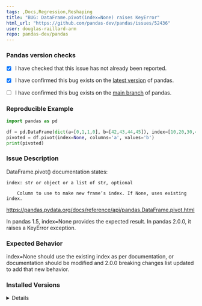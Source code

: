 ```yaml
---
tags: ,Docs,Regression,Reshaping
title: "BUG: DataFrame.pivot(index=None) raises KeyError"
html_url: "https://github.com/pandas-dev/pandas/issues/52436"
user: douglas-raillard-arm
repo: pandas-dev/pandas
---
```


### Pandas version checks

- [X] I have checked that this issue has not already been reported.

- [X] I have confirmed this bug exists on the [latest version](https://pandas.pydata.org/docs/whatsnew/index.html) of pandas.

- [ ] I have confirmed this bug exists on the [main branch](https://pandas.pydata.org/docs/dev/getting_started/install.html#installing-the-development-version-of-pandas) of pandas.


### Reproducible Example

```python
import pandas as pd

df = pd.DataFrame(dict(a=[0,1,1,0], b=[42,43,44,45]), index=[10,20,30,40])
pivoted = df.pivot(index=None, columns='a', values='b')
print(pivoted)
```

### Issue Description

DataFrame.pivot() documentation states:

```
index: str or object or a list of str, optional

    Column to use to make new frame’s index. If None, uses existing index.
```
https://pandas.pydata.org/docs/reference/api/pandas.DataFrame.pivot.html

In pandas 1.5, index=None provides the expected result. In pandas 2.0.0, it raises a KeyError exception.

### Expected Behavior

index=None should use the existing index as per documentation, or documentation should be modified and 2.0.0 breaking changes list updated to add that new behavior. 

### Installed Versions

<details>
INSTALLED VERSIONS
------------------
commit           : 478d340667831908b5b4bf09a2787a11a14560c9
python           : 3.8.10.final.0
python-bits      : 64
OS               : Linux
OS-release       : 5.15.0-60-generic
Version          : #66~20.04.1-Ubuntu SMP Wed Jan 25 09:41:30 UTC 2023
machine          : x86_64
processor        : x86_64
byteorder        : little
LC_ALL           : None
LANG             : en_US.UTF-8
LOCALE           : en_US.UTF-8

pandas           : 2.0.0
numpy            : 1.24.2
pytz             : 2023.3
dateutil         : 2.8.2
setuptools       : 67.6.1
pip              : 23.0.1
Cython           : None
pytest           : 7.2.2
hypothesis       : None
sphinx           : 6.1.3
blosc            : None
feather          : None
xlsxwriter       : None
lxml.etree       : 4.9.2
html5lib         : None
pymysql          : None
psycopg2         : None
jinja2           : 3.1.2
IPython          : 8.12.0
pandas_datareader: None
bs4              : 4.12.0
bottleneck       : None
brotli           : None
fastparquet      : None
fsspec           : None
gcsfs            : None
matplotlib       : 3.7.1
numba            : None
numexpr          : None
odfpy            : None
openpyxl         : None
pandas_gbq       : None
pyarrow          : 11.0.0
pyreadstat       : None
pyxlsb           : None
s3fs             : None
scipy            : 1.10.1
snappy           : None
sqlalchemy       : None
tables           : None
tabulate         : None
xarray           : None
xlrd             : None
zstandard        : None
tzdata           : 2023.3
qtpy             : None
pyqt5            : None

</details>
